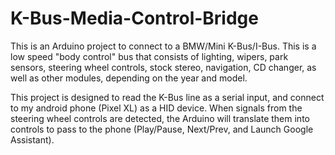 # K-Bus-Media-Control-Bridge
This is an Arduino project to connect to a BMW/Mini K-Bus/I-Bus. This is a low speed "body control" bus that consists of lighting, wipers, park sensors, steering wheel controls, stock stereo, navigation, CD changer, as well as other modules, depending on the year and model. 

This project is designed to read the K-Bus line as a serial input, and connect to my android phone (Pixel XL) as a HID device. When signals from the steering wheel controls are detected, the Arduino will translate them into controls to pass to the phone (Play/Pause, Next/Prev, and Launch Google Assistant).
